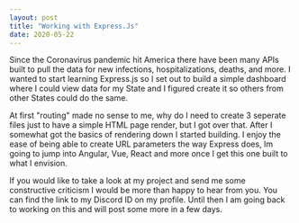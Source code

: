 ```yaml
---
layout: post
title: "Working with Express.Js"
date: 2020-05-22
---
```


Since the Coronavirus pandemic hit America there have been many APIs built to pull the data for new infections, hospitalizations, deaths, and more. I wanted to start learning Express.js so I set out to build a simple dashboard where I could view data for my State and I figured create it so others from other States could do the same.

At first "routing" made no sense to me, why do I need to create 3 seperate files just to have a simple HTML page render, but I got over that. After I somewhat got the basics of rendering down I started building. I enjoy the ease of being able to create URL parameters the way Express does, Im going to jump into Angular, Vue, React and more once I get this one built to what I envision.

If you would like to take a look at my project and send me some constructive criticism I would be more than happy to hear from you. You can find the link to my Discord ID on my profile. Until then I am going back to working on this and will post some more in a few days.